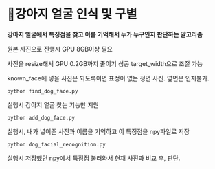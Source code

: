 # 🐶강아지 얼굴 인식 및 구별

**강아지 얼굴에서 특징점을 찾고 이를 기억해서 누가 누구인지 판단하는 알고리즘**

원본 사진으로 진행시 GPU 8GB이상 필요

사진을 resize해서 GPU 0.2GB까지 줄이기 성공 target_width으로 조절 가능

known_face에 넣을 사진은 되도록이면 표정이 없는 정면 사진. 옆면은 인지불가.

    python find_dog_face.py 

실행시 강아지 얼굴 찾는 기능만 지원

    python add_dog_face.py

실행시, 내가 넣어준 사진과 이름을 기억하고 이 특징점을 npy파일로 저장

    python dog_facial_recognition.py

실행시 저장했던 npy에서 특징점 불러와서 현재 사진과 비교 후, 판단.
